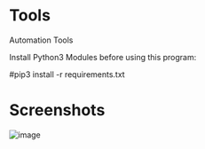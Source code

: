 # Tools
Automation Tools

Install Python3 Modules before using this program:

#pip3 install -r requirements.txt


# Screenshots

![image](https://user-images.githubusercontent.com/65465491/82484371-78a68500-9af7-11ea-8f28-f73cf693ee23.png)

